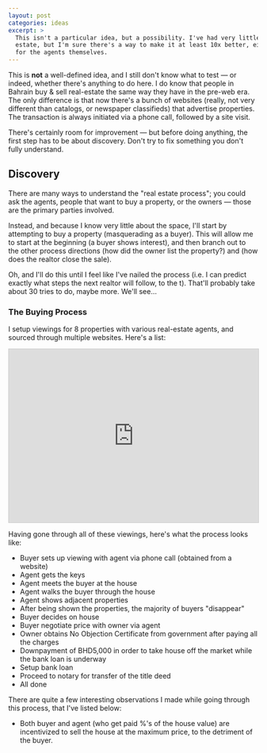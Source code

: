```yaml
---
layout: post
categories: ideas
excerpt: >
  This isn't a particular idea, but a possibility. I've had very little experience with real
  estate, but I'm sure there's a way to make it at least 10x better, either for the buyer or
  for the agents themselves.
---
```


This is **not** a well-defined idea, and I still don't know what to test &mdash; or indeed, whether there's anything to do here. I do know that people in Bahrain buy &amp; sell real-estate the same way they have in the pre-web era. The only difference is that now there's a bunch of websites (really, not very different than catalogs, or newspaper classifieds) that advertise properties. The transaction is always initiated via a phone call, followed by a site visit.

There's certainly room for improvement &mdash; but before doing anything, the first step has to be about discovery. Don't try to fix something you don't fully understand.

## Discovery

There are many ways to understand the "real estate process"; you could ask the agents, people that want to buy a property, or the owners &mdash; those are the primary parties involved.

Instead, and because I know very little about the space, I'll start by attempting to buy a property (masquerading as a buyer). This will allow me to start at the beginning (a buyer shows interest), and then branch out to the other process directions (how did the owner list the property?) and (how does the realtor close the sale).

Oh, and I'll do this until I feel like I've nailed the process (i.e. I can predict exactly what steps the next realtor will follow, to the t). That'll probably take about 30 tries to do, maybe more. We'll see&hellip;

### The Buying Process

I setup viewings for 8 properties with various real-estate agents, and sourced through multiple websites. Here's a list:

<iframe src="https://docs.google.com/spreadsheets/d/1ZXSc5S8ijY2ShoBPCKH3O6WUlaLJoOVJTm-7HsWib7A/pubhtml?gid=0&amp;single=true&amp;widget=true&amp;headers=false" style="width:100%;height:350px;border:1px solid #ccc;"></iframe>

Having gone through all of these viewings, here's what the process looks like:
- Buyer sets up viewing with agent via phone call (obtained from a website)
- Agent gets the keys
- Agent meets the buyer at the house
- Agent walks the buyer through the house
- Agent shows adjacent properties
- After being shown the properties, the majority of buyers "disappear"
- Buyer decides on house
- Buyer negotiate price with owner via agent
- Owner obtains No Objection Certificate from government after paying all the charges
- Downpayment of BHD5,000 in order to take house off the market while the bank loan is underway
- Setup bank loan
- Proceed to notary for transfer of the title deed 
- All done

There are quite a few interesting observations I made while going through this process, that I've listed below:
- Both buyer and agent (who get paid %'s of the house value) are incentivized to sell the house at the maximum price, to the detriment of the buyer.
